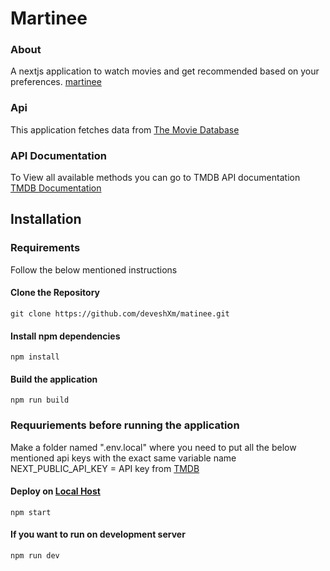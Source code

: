 # Martinee

### About
A nextjs application to watch movies and get recommended based on your preferences.
[martinee](https://martinee.vercel.app/)

### Api

This application fetches data from [The Movie Database](https://www.themoviedb.org/)

### API Documentation

To View all available methods you can go to TMDB API documentation [TMDB Documentation](https://developers.themoviedb.org/3)

## Installation

### Requirements

Follow the below mentioned instructions

#### Clone the Repository
```
git clone https://github.com/deveshXm/matinee.git
```
#### Install npm dependencies

```
npm install
```
#### Build the application

```
npm run build
```

### Requuriements before running the application

Make a folder named ".env.local" where you need to put all the below mentioned api keys with the exact same variable name
<br>
NEXT_PUBLIC_API_KEY = API key from [TMDB](https://developers.themoviedb.org/3)


#### Deploy on [Local Host](https://localhost:3000)

```
npm start
```

#### If you want to run on development server

```
npm run dev
```



